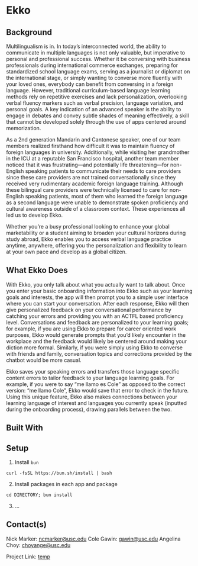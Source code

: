 # Ekko


## Background 

Multilingualism is in. In today’s interconnected world, the ability to communicate in multiple languages is not only valuable, but imperative to personal and professional success. Whether it be conversing with business professionals during international commerce exchanges, preparing for standardized school language exams, serving as a journalist or diplomat on the international stage, or simply wanting to converse more fluently with your loved ones, everybody can benefit from conversing in a foreign language. However, traditional curriculum-based language learning methods rely on repetitive exercises and  lack personalization, overlooking verbal fluency markers such as verbal precision, language variation, and personal goals. A key indication of an advanced speaker is the ability to engage in debates and convey subtle shades of meaning effectively, a skill that cannot be developed solely through the use of apps centered around memorization.

As a 2nd generation Mandarin and Cantonese speaker, one of our team members realized firsthand how difficult it was to maintain fluency of foreign languages in university. Additionally, while visiting her grandmother in the ICU at a reputable San Francisco hospital, another team member noticed that it was frustrating—and potentially life threatening—for non-English speaking patients to communicate their needs to care providers since these care providers are not trained conversationally since they received very rudimentary academic foreign language training. Although these bilingual care providers were technically licensed to care for non-English speaking patients, most of them who learned the foreign language as a second language were unable to demonstrate spoken proficiency and cultural awareness outside of a classroom context. These experiences all led us to develop Ekko.

Whether you’re a busy professional looking to enhance your global marketability or a student aiming to broaden your cultural horizons during study abroad, Ekko enables you to access verbal language practice anytime, anywhere, offering you the personalization and flexibility to learn at your own pace and develop as a global citizen.


## What Ekko Does

With Ekko, you only talk about what you actually want to talk about. Once you enter your basic onboarding information into Ekko such as your learning goals and interests, the app will then prompt you to a simple user interface where you can start your conversation. After each response, Ekko will then give personalized feedback on your conversational performance by catching your errors and providing you with an ACTFL based proficiency level. Conversations and feedback are personalized to your learning goals; for example, if you are using Ekko to prepare for career oriented work purposes, Ekko would generate prompts that you’d likely encounter in the workplace and the feedback would likely be centered around making your diction more formal. Similarly, if you were simply using Ekko to converse with friends and family, conversation topics and corrections provided by the chatbot would be more casual. 

Ekko saves your speaking errors and transfers those language specific content errors to tailor feedback to your language learning goals. For example, if you were to say “me llamo es Cole” as opposed to the correct version: “me llamo Cole”, Ekko would save that error to check in the future. Using this unique feature, Ekko also makes connections between your learning language of interest and languages you currently speak (inputted during the onboarding process), drawing parallels between the two. 


## Built With



## Setup

1. Install `bun`
```
curl -fsSL https://bun.sh/install | bash
```

2. Install packages in each app and package
```
cd DIRECTORY; bun install
```

3. ...


## Contact(s)

Nick Marker: <a href="mailto:ncmarker@usc.edu">ncmarker@usc.edu</a>
Cole Gawin: <a href="mailto:gawin@usc.edu">gawin@usc.edu</a>
Angelina Choy: <a href="mailto:choyange@usc.edu">choyange@usc.edu</a>

Project Link: <a href="#">temp</a>